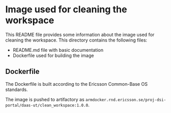 # Image used for cleaning the workspace

This README file provides some information about the image used for cleaning the workspace. This directory contains the following files:
- README.md file with basic documentation
- Dockerfile used for building the image

## Dockerfile

The Dockerfile is built according to the Ericsson Common-Base OS standards. 

The image is pushed to artifactory as `armdocker.rnd.ericsson.se/proj-dsi-portal/daas-ut/clean_workspace:1.0.0`.

